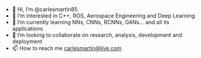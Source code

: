- 👋 Hi, I’m @carlesmartin85
- 👀 I’m interested in C++, ROS, Aerospace Engineering and Deep Learning
- 🌱 I’m currently learning NNs, CNNs, RCNNs, GANs... and all its applications
- 💞️ I’m looking to collaborate on research, analysis, development and deployment
- 📫 How to reach me carlesmartin@live.com

<!---
carlesmartin85/carlesmartin85 is a ✨ special ✨ repository because its `README.md` (this file) appears on your GitHub profile.
You can click the Preview link to take a look at your changes.
--->
